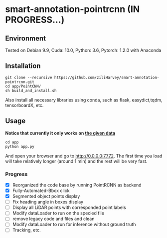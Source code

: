 # smart-annotation-pointrcnn (IN PROGRESS...)
## Environment
Tested on Debian 9.9, Cuda: 10.0, Python: 3.6, Pytorch: 1.2.0 with Anaconda

## Installation
```
git clone --recursive https://github.com/ziliHarvey/smart-annotation-pointrcnn.git
cd app/PointCNN/
sh build_and_install.sh
```
Also install all necessary libraries using conda, such as flask, easydict,tqdm, tensorboardX, etc.

## Usage
**Notice that currently it only works on [the given data](https://github.com/ziliHarvey/smart-annotation-pointrcnn/tree/master/app/test_dataset/0_drive_0064_sync/sample/argoverse/lidar)**
```
cd app
python app.py
```
And open your browser and go to http://0.0.0.0:7772. The first time you load will take relatively longer (around 1 min)
and the rest will be very fast.

### Progress
- [x] Reorganized the code base by running PointRCNN as backend
- [x] Fully-Automated-Bbox click
- [x] Segmented object points display
- [ ] Fix heading angle in boxes display
- [ ] Display all LiDAR points with corresponded point labels
- [ ] Modify dataLoader to run on the specied file
- [ ] remove legacy code and files and clean
- [ ] Modify dataLoader to run for inference without ground truth
- [ ] Tracking, etc.
